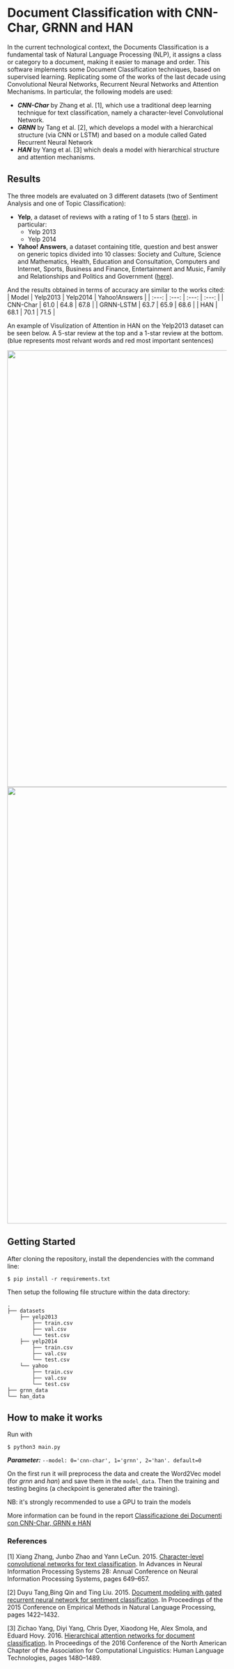 # Document Classification with CNN-Char, GRNN and HAN
In the current technological context, the Documents Classification is a fundamental task of Natural Language Processing (NLP), it assigns a class or category to a document, making it easier to manage and order.
This software implements some Document Classification techniques, based on supervised learning. Replicating some of the works of the last decade using Convolutional Neural Networks, Recurrent Neural Networks and Attention Mechanisms. In particular, the following models are used:
- ***CNN-Char*** by Zhang et al. [1], which use a traditional deep learning technique for text classification, namely a character-level Convolutional Network.
- ***GRNN*** by Tang et al. [2], which develops a model with a hierarchical structure (via CNN or LSTM) and based on a module called Gated Recurrent Neural Network
- ***HAN*** by Yang et al. [3] which deals a model with hierarchical structure and attention mechanisms.
## Results
The three models are evaluated on 3 different datasets (two of Sentiment Analysis and one of Topic Classification):
- **Yelp**, a dataset of reviews with a rating of 1 to 5 stars ([here](https://www.yelp.com/dataset.)). in particular:
  - Yelp 2013
  - Yelp 2014
- **Yahoo! Answers**, a dataset containing title, question and best answer on generic topics divided into 10 classes: Society and Culture, Science and Mathematics, Health, Education and Consultation, Computers and Internet, Sports, Business and Finance, Entertainment and Music, Family and Relationships and Politics and Government ([here](https://www.kaggle.com/soumikrakshit/yahoo-answers-dataset)).

And the results obtained in terms of accuracy are similar to the works cited:
| Model | Yelp2013 | Yelp2014 | Yahoo!Answers |
| :---: | :---: | :---: | :---: | 
| CNN-Char | 61.0 | 64.8 | 67.8 | 
| GRNN-LSTM | 63.7 | 65.9 | 68.6 | 
| HAN | 68.1 | 70.1 | 71.5 | 

An example of Visulization of Attention in HAN on the Yelp2013 dataset can be seen below. A 5-star review at the top and a 1-star review at the bottom. (blue represents most relvant words and red most important sentences)

<p align="center">
 <img src="https://github.com/loredeluca/MachineLearning/blob/main/results/5star.jpg" width=" 1000" height=auto>
  
<img src="https://github.com/loredeluca/MachineLearning/blob/main/results/1star.jpg" width=" 1000" height=auto>
</p>

## Getting Started
After cloning the repository, install the dependencies with the command line:
```
$ pip install -r requirements.txt
```
Then setup the following file structure within the data directory:
```tree
.
├── datasets
    ├── yelp2013
        ├── train.csv
        ├── val.csv
        └── test.csv
    ├── yelp2014
        ├── train.csv
        ├── val.csv
        └── test.csv
    └── yahoo
        ├── train.csv
        ├── val.csv
        └── test.csv
├── grnn_data
└── han_data
```
<!--
Install dependencies:
- numpy (1.13.3)
- pandas (0.22.0)
- tqdm (4.60.0)
- nltk (3.5)
- regex (2021.4.4)
- torch (1.4.0)
- Pillow (5.1.0)-->

## How to make it works
Run with 
```
$ python3 main.py
```
***Parameter:*** `--model: 0='cnn-char', 1='grnn', 2='han'. default=0`

On the first run it will preprocess the data and create the Word2Vec model (for *grnn* and *han*) and save them in the `model_data`. Then the training and testing begins (a checkpoint is generated after the training).

NB: it's strongly recommended to use a GPU to train the models

More information can be found in the report [Classificazione dei Documenti con CNN-Char, GRNN e HAN](https://github.com/loredeluca/DocClassification-with-CNN-Char-GRNN-and-HAN/blob/main/paper.pdf)

### References
[1] Xiang Zhang, Junbo Zhao and Yann LeCun. 2015. [Character-level convolutional networks for text classification](https://proceedings.neurips.cc/paper/2015/hash/250cf8b51c773f3f8dc8b4be867a9a02-Abstract.html). In Advances in Neural Information Processing Systems 28: Annual Conference on Neural Information Processing Systems, pages 649–657.

[2] Duyu Tang,Bing Qin and Ting Liu. 2015. [Document modeling with gated recurrent neural network for sentiment classification](https://www.aclweb.org/anthology/D15-1167/). In Proceedings of the 2015 Conference on Empirical Methods in Natural Language Processing, pages 1422–1432.

[3] Zichao Yang, Diyi Yang, Chris Dyer, Xiaodong He, Alex Smola, and Eduard Hovy. 2016. [Hierarchical attention networks for document classification](https://www.aclweb.org/anthology/N16-1174/). In Proceedings of the 2016 Conference of the North American Chapter of the Association for Computational Linguistics: Human Language Technologies, pages 1480–1489.
